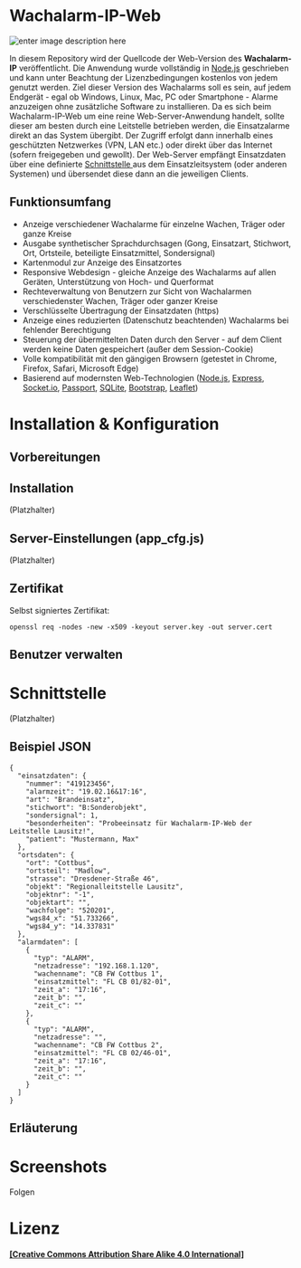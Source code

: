 # Wachalarm-IP-Web
![enter image description here](https://user-images.githubusercontent.com/19272095/54090568-cbbe6d00-4375-11e9-937e-ae2a6cd9ea7a.jpg)

In diesem Repository wird der Quellcode der Web-Version des **Wachalarm-IP** veröffentlicht. Die Anwendung wurde vollständig in [Node.js](https://nodejs.org/) geschrieben und kann unter Beachtung der Lizenzbedingungen kostenlos von jedem genutzt werden. 
Ziel dieser Version des Wachalarms soll es sein, auf jedem Endgerät - egal ob Windows, Linux, Mac, PC oder Smartphone - Alarme anzuzeigen ohne zusätzliche Software zu installieren. Da es sich beim Wachalarm-IP-Web um eine reine Web-Server-Anwendung handelt, sollte dieser am besten durch eine Leitstelle betrieben werden, die Einsatzalarme direkt an das System übergibt. Der Zugriff erfolgt dann innerhalb eines geschützten Netzwerkes (VPN, LAN etc.) oder direkt über das Internet (sofern freigegeben und gewollt).
Der Web-Server empfängt Einsatzdaten über eine definierte [Schnittstelle
](#schnittstelle) aus dem Einsatzleitsystem (oder anderen Systemen) und übersendet diese dann  an die jeweiligen Clients.
## Funktionsumfang
 - Anzeige verschiedener Wachalarme für einzelne Wachen, Träger oder ganze Kreise
 - Ausgabe synthetischer Sprachdurchsagen (Gong, Einsatzart, Stichwort, Ort, Ortsteile, beteiligte Einsatzmittel, Sondersignal)
 - Kartenmodul zur Anzeige des Einsatzortes
 - Responsive Webdesign - gleiche Anzeige des Wachalarms auf allen Geräten, Unterstützung von Hoch- und Querformat
 - Rechteverwaltung von Benutzern zur Sicht von Wachalarmen verschiedenster Wachen, Träger oder ganzer Kreise
 - Verschlüsselte Übertragung der Einsatzdaten (https)
 - Anzeige eines reduzierten (Datenschutz beachtenden) Wachalarms bei fehlender Berechtigung
 - Steuerung der übermittelten Daten durch den Server - auf dem Client werden keine Daten gespeichert (außer dem Session-Cookie)
 - Volle kompatibilität mit den gängigen Browsern (getestet in Chrome, Firefox, Safari, Microsoft Edge)
 - Basierend auf modernsten Web-Technologien ([Node.js](https://nodejs.org/), [Express](https://expressjs.com/de/), [Socket.io](https://socket.io/), [Passport](http://www.passportjs.org/), [SQLite](https://www.sqlite.org/), [Bootstrap](https://getbootstrap.com/), [Leaflet](https://leafletjs.com/))

# Installation & Konfiguration
## Vorbereitungen
## Installation
(Platzhalter)
## Server-Einstellungen (app_cfg.js)
(Platzhalter)
## Zertifikat
Selbst signiertes Zertifikat:

    openssl req -nodes -new -x509 -keyout server.key -out server.cert

## Benutzer verwalten

# Schnittstelle
(Platzhalter)
## Beispiel JSON

    {
      "einsatzdaten": {
        "nummer": "419123456",
        "alarmzeit": "19.02.16&17:16",
        "art": "Brandeinsatz",
        "stichwort": "B:Sonderobjekt",
        "sondersignal": 1,
        "besonderheiten": "Probeeinsatz für Wachalarm-IP-Web der Leitstelle Lausitz!",
        "patient": "Mustermann, Max"
      },
      "ortsdaten": {
        "ort": "Cottbus",
        "ortsteil": "Madlow",
        "strasse": "Dresdener-Straße 46",
        "objekt": "Regionalleitstelle Lausitz",
        "objektnr": "-1",
        "objektart": "",
        "wachfolge": "520201",
        "wgs84_x": "51.733266",
        "wgs84_y": "14.337831"
      },
      "alarmdaten": [
        {
          "typ": "ALARM",
          "netzadresse": "192.168.1.120",
          "wachenname": "CB FW Cottbus 1",
          "einsatzmittel": "FL CB 01/82-01",
          "zeit_a": "17:16",
          "zeit_b": "",
          "zeit_c": ""
        },
        {
          "typ": "ALARM",
          "netzadresse": "",
          "wachenname": "CB FW Cottbus 2",
          "einsatzmittel": "FL CB 02/46-01",
          "zeit_a": "17:16",
          "zeit_b": "",
          "zeit_c": ""
        }
      ]
    }

## Erläuterung

# Screenshots

Folgen

# Lizenz

#### [\[Creative Commons Attribution Share Alike 4.0 International\]](https://github.com/Robert-112/Wachalarm-IP-Web/blob/master/LICENSE.md)
